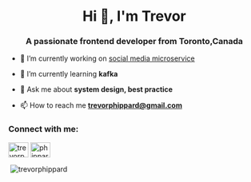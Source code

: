 <h1 align="center">Hi 👋, I'm Trevor</h1>
<h3 align="center">A passionate frontend developer from Toronto,Canada</h3>

- 🔭 I’m currently working on [social media microservice](https://github.com/TrevorPhippard/social_media_microservice)

- 🌱 I’m currently learning **kafka**

- 💬 Ask me about **system design, best practice**

- 📫 How to reach me **trevorphippard@gmail.com**

<h3 align="left">Connect with me:</h3>
<p align="left">
<a href="https://linkedin.com/in/trevorphippard" target="blank"><img align="center" src="https://raw.githubusercontent.com/rahuldkjain/github-profile-readme-generator/master/src/images/icons/Social/linked-in-alt.svg" alt="trevorphippard" height="30" width="40" /></a>
<a href="https://www.behance.net/phippard" target="blank"><img align="center" src="https://raw.githubusercontent.com/rahuldkjain/github-profile-readme-generator/master/src/images/icons/Social/behance.svg" alt="phippard" height="30" width="40" /></a>
</p>
<p>&nbsp;<img align="center" src="https://github-readme-stats.vercel.app/api?username=trevorphippard&show_icons=true&locale=en" alt="trevorphippard" /></p>

